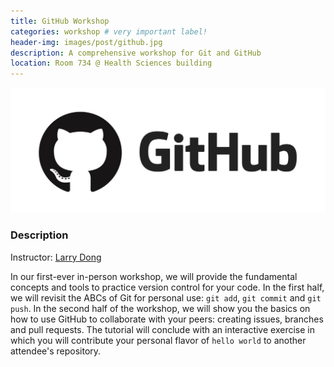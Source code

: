 ```yaml
---
title: GitHub Workshop
categories: workshop # very important label!
header-img: images/post/github.jpg
description: A comprehensive workshop for Git and GitHub
location: Room 734 @ Health Sciences building
---
```


<div class="row">
<div class="col-sm-3"></div>
<div class="col-sm-6">
    <img src="/images/post/github.jpg">
</div>
<div class="col-sm-3"></div>
</div>

### Description

Instructor: [Larry Dong](https://larrydong.com/)

In our first-ever in-person workshop, we will provide the fundamental concepts and tools to practice version control for your code. In the first half, we will revisit the ABCs of Git for personal use: `git add`, `git commit` and `git push`. In the second half of the workshop, we will show you the basics on how to use GitHub to collaborate with your peers: creating issues, branches and pull requests. The tutorial will conclude with an interactive exercise in which you will contribute your personal flavor of `hello world` to another attendee's repository.